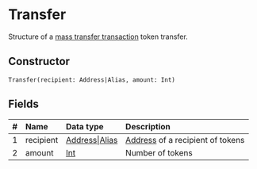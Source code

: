 # Transfer

Structure of a [mass transfer transaction](/blockchain/transaction-type/mass-transfer-transaction.md) token transfer.

## Constructor

``` ride
Transfer(recipient: Address|Alias, amount: Int)
```

## Fields

| # | Name | Data type | Description |
| :--- | :--- | :--- | :--- |
| 1 | recipient | [Address](/ride/structures/common-structures/address.md)&#124;[Alias](/ride/structures/common-structures/alias.md) | [Address](/blockchain/address.md) of a recipient of tokens |
| 2 | amount | [Int](/ride/data-types/int.md) | Number of tokens |
